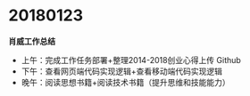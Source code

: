 # 20180123

**肖威工作总结**

- 上午：完成工作任务部署+整理2014-2018创业心得上传 Github
- 下午：查看网页端代码实现逻辑+查看移动端代码实现逻辑
- 晚午：阅读思想书籍+阅读技术书籍（提升思维和技能能力）
